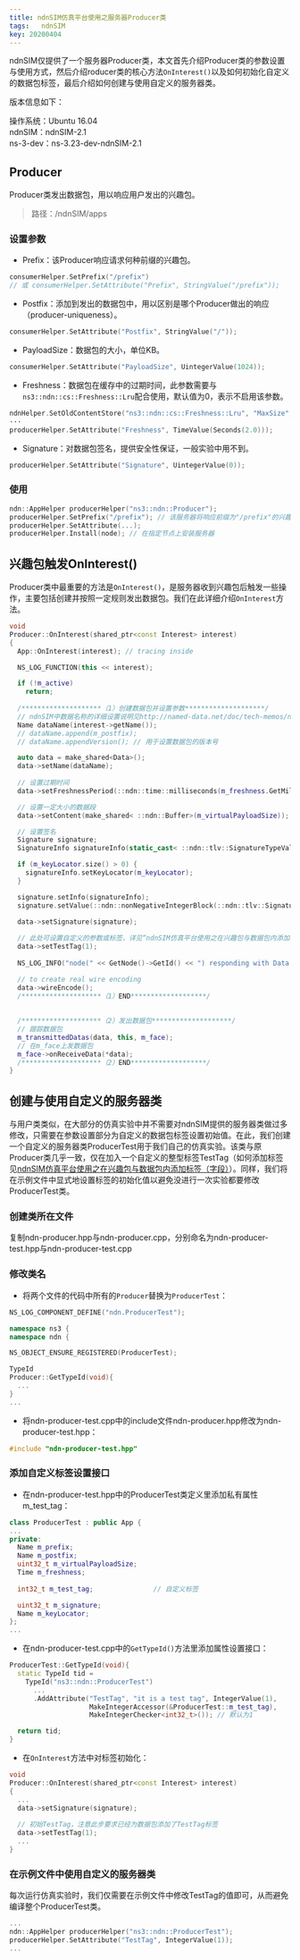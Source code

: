 ```yaml
---
title: ndnSIM仿真平台使用之服务器Producer类
tags:	ndnSIM
key: 20200404
---
```


ndnSIM仅提供了一个服务器Producer类，本文首先介绍Producer类的参数设置与使用方式，然后介绍roducer类的核心方法`OnInterest()`以及如何初始化自定义的数据包标签，最后介绍如何创建与使用自定义的服务器类。

<!--more-->

版本信息如下：

操作系统：Ubuntu 16.04 <br>ndnSIM：ndnSIM-2.1<br>
ns-3-dev：ns-3.23-dev-ndnSIM-2.1<br>

## Producer

Producer类发出数据包，用以响应用户发出的兴趣包。

> 路径：/ndnSIM/apps

### 设置参数

- Prefix：该Producer响应请求何种前缀的兴趣包。

```c++
consumerHelper.SetPrefix("/prefix")
// 或 consumerHelper.SetAttribute("Prefix", StringValue("/prefix"));
```

- Postfix：添加到发出的数据包中，用以区别是哪个Producer做出的响应（producer-uniqueness）。

```c++
consumerHelper.SetAttribute("Postfix", StringValue("/"));
```

- PayloadSize：数据包的大小，单位KB。

```c++
consumerHelper.SetAttribute("PayloadSize", UintegerValue(1024));
```

- Freshness：数据包在缓存中的过期时间，此参数需要与`ns3::ndn::cs::Freshness::Lru`配合使用，默认值为0，表示不启用该参数。

```c++
ndnHelper.SetOldContentStore("ns3::ndn::cs::Freshness::Lru", "MaxSize", "100"); 
···
producerHelper.SetAttribute("Freshness", TimeValue(Seconds(2.0))); 
```

- Signature：对数据包签名，提供安全性保证，一般实验中用不到。

```c++
producerHelper.SetAttribute("Signature", UintegerValue(0)); 
```

### 使用

```c++
ndn::AppHelper producerHelper("ns3::ndn::Producer");
producerHelper.SetPrefix("/prefix"); // 该服务器将响应前缀为"/prefix"的兴趣包
producerHelper.SetAttribute(...);
producerHelper.Install(node); // 在指定节点上安装服务器
```

## 兴趣包触发OnInterest()

Producer类中最重要的方法是`OnInterest()`，是服务器收到兴趣包后触发一些操作，主要包括创建并按照一定规则发出数据包。我们在此详细介绍`OnInterest`方法。

```c++
void
Producer::OnInterest(shared_ptr<const Interest> interest)
{
  App::OnInterest(interest); // tracing inside

  NS_LOG_FUNCTION(this << interest);

  if (!m_active)
    return;
  
  /********************（1）创建数据包并设置参数********************/ 
  // ndnSIM中数据名称的详细设置说明见http://named-data.net/doc/tech-memos/naming-conventions.pdf
  Name dataName(interest->getName());
  // dataName.append(m_postfix);
  // dataName.appendVersion(); // 用于设置数据包的版本号

  auto data = make_shared<Data>();
  data->setName(dataName);
  
  // 设置过期时间
  data->setFreshnessPeriod(::ndn::time::milliseconds(m_freshness.GetMilliSeconds()));

  // 设置一定大小的数据段
  data->setContent(make_shared< ::ndn::Buffer>(m_virtualPayloadSize));

  // 设置签名
  Signature signature;
  SignatureInfo signatureInfo(static_cast< ::ndn::tlv::SignatureTypeValue>(255));

  if (m_keyLocator.size() > 0) {
    signatureInfo.setKeyLocator(m_keyLocator);
  }

  signature.setInfo(signatureInfo);
  signature.setValue(::ndn::nonNegativeIntegerBlock(::ndn::tlv::SignatureValue, m_signature));

  data->setSignature(signature);
  
  // 此处可设置自定义的参数或标签，详见“ndnSIM仿真平台使用之在兴趣包与数据包内添加标签（字段）”
  data->setTestTag(1);
  
  NS_LOG_INFO("node(" << GetNode()->GetId() << ") responding with Data: " << data->getName());

  // to create real wire encoding
  data->wireEncode();
  /********************（1）END*******************/ 
  
  
  /********************（2）发出数据包********************/ 
  // 跟踪数据包
  m_transmittedDatas(data, this, m_face);
  // 在m_face上发数据包
  m_face->onReceiveData(*data);
  /********************（2）END*******************/ 
}
```

## 创建与使用自定义的服务器类

与用户类类似，在大部分的仿真实验中并不需要对ndnSIM提供的服务器类做过多修改，只需要在参数设置部分为自定义的数据包标签设置初始值。在此，我们创建一个自定义的服务器类ProducerTest用于我们自己的仿真实验。该类与原Producer类几乎一致，仅在加入一个自定义的整型标签TestTag（如何添加标签见[ndnSIM仿真平台使用之在兴趣包与数据包内添加标签（字段）](https://kanyuanzhi.github.io/2020/03/19/ndnSIM仿真平台使用之在兴趣包与数据包内添加标签-字段.html)）。同样，我们将在示例文件中显式地设置标签的初始化值以避免没进行一次实验都要修改ProducerTest类。

### 创建类所在文件

复制ndn-producer.hpp与ndn-producer.cpp，分别命名为ndn-producer-test.hpp与ndn-producer-test.cpp

### 修改类名

- 将两个文件的代码中所有的`Producer`替换为`ProducerTest`：

```c++
NS_LOG_COMPONENT_DEFINE("ndn.ProducerTest");

namespace ns3 {
namespace ndn {

NS_OBJECT_ENSURE_REGISTERED(ProducerTest);

TypeId
Producer::GetTypeId(void){
  ...
}
...
```

- 将ndn-producer-test.cpp中的include文件ndn-producer.hpp修改为ndn-producer-test.hpp：

```c++
#include "ndn-producer-test.hpp"
```

### 添加自定义标签设置接口

- 在ndn-producer-test.hpp中的ProducerTest类定义里添加私有属性m_test_tag：

```c++
class ProducerTest : public App {
...
private:
  Name m_prefix;
  Name m_postfix;
  uint32_t m_virtualPayloadSize;
  Time m_freshness;
  
  int32_t m_test_tag;				// 自定义标签

  uint32_t m_signature;
  Name m_keyLocator;
};
...
```

- 在ndn-producer-test.cpp中的`GetTypeId()`方法里添加属性设置接口：

```c++
ProducerTest::GetTypeId(void){
  static TypeId tid =
    TypeId("ns3::ndn::ProducerTest")
      ...
      .AddAttribute("TestTag", "it is a test tag", IntegerValue(1),
                    MakeIntegerAccessor(&ProducerTest::m_test_tag),
                    MakeIntegerChecker<int32_t>());	// 默认为1

  return tid;
}
```

- 在`OnInterest`方法中对标签初始化：

```c++
void
Producer::OnInterest(shared_ptr<const Interest> interest)
{
  ...
  data->setSignature(signature);
  
  // 初始TestTag，注意此步要求已经为数据包添加了TestTag标签
  data->setTestTag(1);
  ...
}
```

### 在示例文件中使用自定义的服务器类

每次运行仿真实验时，我们仅需要在示例文件中修改TestTag的值即可，从而避免编译整个ProducerTest类。

```c++
...
ndn::AppHelper producerHelper("ns3::ndn::ProducerTest");
producerHelper.SetAttribute("TestTag", IntegerValue(1));
...
```

















